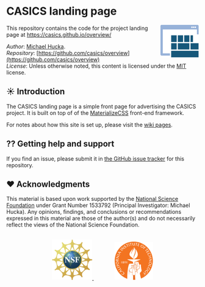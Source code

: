CASICS landing page
===================

<img width="100px" align="right" src="graphics/casics-logo-small.svg">

This repository contains the code for the project landing page at https://casics.github.io/overview/

*Author*:      [Michael Hucka](http://github.com/mhucka).<br>
*Repository*:   [https://github.com/casics/overview](https://github.com/casics/overview)<br>
*License*:      Unless otherwise noted, this content is licensed under the [MIT](https://opensource.org/licenses/MIT) license.

☀ Introduction
-----------------------------

The CASICS landing page is a simple front page for advertising the CASICS project.  It is built on top of of the [MaterializeCSS](http://materializecss.com) front-end framework.

For notes about how this site is set up, please visit the [wiki pages](https://github.com/casics/overview/wiki).

⁇ Getting help and support
--------------------------

If you find an issue, please submit it in [the GitHub issue tracker](https://github.com/casics/overview/issues) for this repository.

❤️ Acknowledgments
------------------

This material is based upon work supported by the [National Science Foundation](https://nsf.gov) under Grant Number 1533792 (Principal Investigator: Michael Hucka).  Any opinions, findings, and conclusions or recommendations expressed in this material are those of the author(s) and do not necessarily reflect the views of the National Science Foundation.
    
<br>
<div align="center">
  <a href="https://www.nsf.gov">
    <img width="105" height="105" src="graphics/NSF.svg">
  </a>
  &nbsp;&nbsp;&nbsp;&nbsp;&nbsp;&nbsp;
  &nbsp;&nbsp;&nbsp;&nbsp;&nbsp;&nbsp;
  <a href="https://www.caltech.edu">
    <img width="100" height="100" src="graphics/caltech-round.svg">
  </a>
</div>
